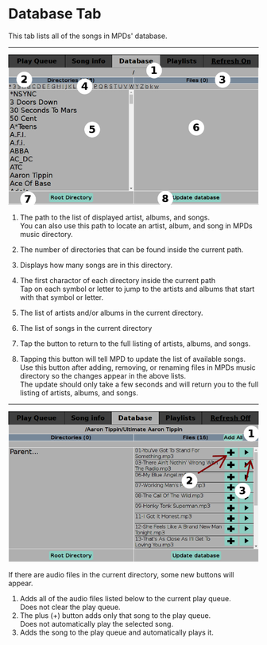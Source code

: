 # Database Tab

This tab lists all of the songs in MPDs' database.

---

![Screenshot of database tab](./database_tab.png)

1. The path to the list of displayed artist, albums, and songs.  
 You can also use this path to locate an artist, album, and song in MPDs music directory.

2. The number of directories that can be found inside the current path.
3. Displays how many songs are in this directory.
4. The first charactor of each directory inside the current path  
 Tap on each symbol or letter to jump to the artists and albums that start with that symbol or letter.
5. The list of artists and/or albums in the current directory.
6. The list of songs in the current directory
7. Tap the button to return to the full listing of artists, albums, and songs.
8. Tapping this button will tell MPD to update the list of available songs.  
 Use this button after adding, removing, or renaming files in MPDs music directory so the changes appear in the above lists.  
 The update should only take a few seconds and will return you to the full listing of artists, albums, and songs.
 
---

![Screenshot of database tab with song buttons](./database_song_buttons.png)

If there are audio files in the current directory, some new buttons will appear.

1. Adds all of the audio files listed below to the current play queue.  
 Does not clear the play queue.
2. The plus (+) button adds only that song to the play queue.  
 Does not automatically play the selected song.
3. Adds the song to the play queue and automatically plays it.
